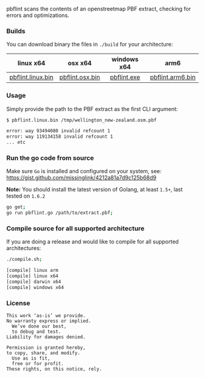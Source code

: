 
pbflint scans the contents of an openstreetmap PBF extract, checking for errors and optimizations.

### Builds

You can download binary the files in `./build` for your architecture:

| linux x64 | osx x64 | windows x64 | arm6 |
|:-:|:-:|:-:|:-:|
| [pbflint.linux.bin](https://github.com/missinglink/pbflint/blob/master/build/pbflint.linux.bin?raw=true) | [pbflint.osx.bin](https://github.com/missinglink/pbflint/blob/master/build/pbflint.osx.bin?raw=true) | [pbflint.exe](https://github.com/missinglink/pbflint/blob/master/build/pbflint.exe?raw=true) | [pbflint.arm6.bin](https://github.com/missinglink/pbflint/blob/master/build/pbflint.arm6.bin?raw=true) |

### Usage

Simply provide the path to the PBF extract as the first CLI argument:

```bash
$ pbflint.linux.bin /tmp/wellington_new-zealand.osm.pbf
```
```bash
error: way 93494080 invalid refcount 1
error: way 119134158 invalid refcount 1
... etc
```

### Run the go code from source

Make sure `Go` is installed and configured on your system, see: https://gist.github.com/missinglink/4212a81a7d9c125b68d9

**Note:** You should install the latest version of Golang, at least `1.5+`, last tested on `1.6.2`

```bash
go get;
go run pbflint.go /path/to/extract.pbf;
```

### Compile source for all supported architecture

If you are doing a release and would like to compile for all supported architectures:

```bash
./compile.sh;
```

```bash
[compile] linux arm
[compile] linux x64
[compile] darwin x64
[compile] windows x64
```

### License

```
This work ‘as-is’ we provide.
No warranty express or implied.
  We’ve done our best,
  to debug and test.
Liability for damages denied.

Permission is granted hereby,
to copy, share, and modify.
  Use as is fit,
  free or for profit.
These rights, on this notice, rely.
```
